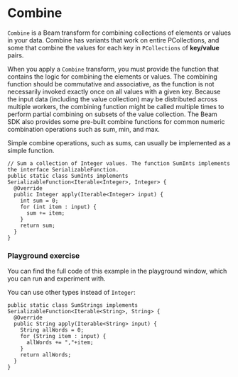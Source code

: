 <!--
Licensed under the Apache License, Version 2.0 (the "License");
you may not use this file except in compliance with the License.
You may obtain a copy of the License at

http://www.apache.org/licenses/LICENSE-2.0

Unless required by applicable law or agreed to in writing, software
distributed under the License is distributed on an "AS IS" BASIS,
WITHOUT WARRANTIES OR CONDITIONS OF ANY KIND, either express or implied.
See the License for the specific language governing permissions and
limitations under the License.
-->

# Combine

`Combine` is a Beam transform for combining collections of elements or values in your data. Combine has variants that work on entire PCollections, and some that combine the values for each key in `PCollections` of **key/value** pairs.

When you apply a `Combine` transform, you must provide the function that contains the logic for combining the elements or values. The combining function should be commutative and associative, as the function is not necessarily invoked exactly once on all values with a given key. Because the input data (including the value collection) may be distributed across multiple workers, the combining function might be called multiple times to perform partial combining on subsets of the value collection. The Beam SDK also provides some pre-built combine functions for common numeric combination operations such as sum, min, and max.

Simple combine operations, such as sums, can usually be implemented as a simple function.

```
// Sum a collection of Integer values. The function SumInts implements the interface SerializableFunction.
public static class SumInts implements SerializableFunction<Iterable<Integer>, Integer> {
  @Override
  public Integer apply(Iterable<Integer> input) {
    int sum = 0;
    for (int item : input) {
      sum += item;
    }
    return sum;
  }
}
```

### Playground exercise

You can find the full code of this example in the playground window, which you can run and experiment with.

You can use other types instead of `Integer`:

```
public static class SumStrings implements SerializableFunction<Iterable<String>, String> {
  @Override
  public String apply(Iterable<String> input) {
    String allWords = 0;
    for (String item : input) {
      allWords += ","+item;
    }
    return allWords;
  }
}
```